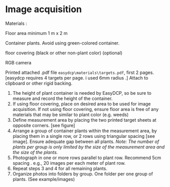 # Image acquisition

Materials : 

Floor area minimum 1 m x 2 m

Container plants. Avoid using green-colored container.

floor covering (black or other non-plant color) (optional)

RGB camera

Printed attached .pdf file `easydcp\materials\targets.pdf`, first 2 pages. [easydcp requires 4 targets per page. i used 6mm radius .] Attach to clipboard or other rigid backing.

1. The height of plant container is needed by EasyDCP, so be sure to measure and record the height of the container.
2. If using floor covering, place on desired area to be used for image acquisition. If not using floor covering, ensure floor area is free of any materials that may be similar to plant color (e.g. weeds)
3. Define measurement area by placing the two printed target sheets at opposite corners. [see figure]
4. Arrange a group of container plants within the measurement area, by placing them in a single row, or 2 rows using triangular spacing [see image]. Ensure adequate gap between all plants. *Note: The number of plants per group is only limited by the size of the measurement area and the size of the plants.*
5. Photograph in one or more rows parallel to plant row. Recommend 5cm spacing . e.g., 20 images per each meter of plant row.
6. Repeat steps 3 and 4 for all remaining plants.
7. Organize photos into folders by group. One folder per one group of plants. (See example/images)
